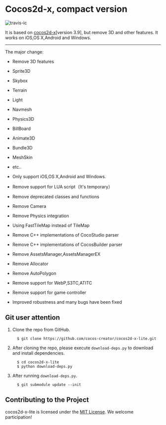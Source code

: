 Cocos2d-x, compact version
==========================

![travis-ic](https://travis-ci.org/cocos-creator/cocos2d-x-lite.svg?branch=develop )


It is based on [cocos2d-x](https://github.com/cocos2d/cocos2d-x)[version 3.9], but remove 3D and other features. It works on iOS,OS X,Android and Windows. 

------------------------------------------------

The major change:

- Remove 3D features
 - Sprite3D
 - Skybox
 - Terrain
 - Light
 - Navmesh
 - Physics3D
 - BillBoard
 - Animate3D
 - Bundle3D
 - MeshSkin
 - etc..

- Only support iOS,OS X,Android and Windows.
- Remove support for LUA script（It's temporary）
- Remove deprecated classes and functions
- Remove Camera
- Remove Physics integration
- Using FastTileMap instead of TileMap
- Remove C++ implementations of CocoStudio parser
- Remove C++ implementations of CocosBuilder parser
- Remove AssetsManager,AssetsManagerEX
- Remove Allocator
- Remove AutoPolygon
- Remove support for WebP,S3TC,ATITC
- Remove support for game controller
- Improved robustness and many bugs have been fixed

Git user attention
-----------------------

1. Clone the repo from GitHub.

         $ git clone https://github.com/cocos-creator/cocos2d-x-lite.git

2. After cloning the repo, please execute `download-deps.py` to download and install dependencies.

         $ cd cocos2d-x-lite
         $ python download-deps.py

3. After running `download-deps.py`.

         $ git submodule update --init
         
Contributing to the Project
--------------------------------

cocos2d-x-lite is licensed under the [MIT License](https://opensource.org/licenses/MIT). We welcome participation!

